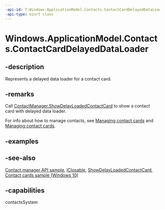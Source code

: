 ```yaml
---
-api-id: T:Windows.ApplicationModel.Contacts.ContactCardDelayedDataLoader
-api-type: winrt class
---
```


<!-- Class syntax.
public class ContactCardDelayedDataLoader : Windows.ApplicationModel.Contacts.IContactCardDelayedDataLoader, Windows.Foundation.IClosable
-->

# Windows.ApplicationModel.Contacts.ContactCardDelayedDataLoader

## -description

Represents a delayed data loader for a contact card.

## -remarks

Call [ContactManager.ShowDelayLoadedContactCard](contactmanager_showdelayloadedcontactcard_1685487355.md) to show a contact card with delayed data loader.

For info about how to manage contacts, see [Managing contact cards](https://docs.microsoft.com/previous-versions/windows/apps/dn518181(v=win.10)) and [Managing contact cards](https://docs.microsoft.com/previous-versions/windows/apps/dn518237(v=win.10)).

## -examples

## -see-also

[Contact manager API sample](https://go.microsoft.com/fwlink/p/?LinkID=310079), [IClosable](../windows.foundation/iclosable.md), [ShowDelayLoadedContactCard](contactmanager_showdelayloadedcontactcard_1685487355.md), [Contact cards sample (Windows 10)](https://go.microsoft.com/fwlink/p/?LinkId=624040)

## -capabilities

contactsSystem
